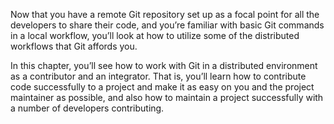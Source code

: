 Now that you have a remote Git repository set up as a focal point for all the developers to share their code, and you’re familiar with basic Git commands in a local workflow, you’ll look at how to utilize some of the distributed workflows that Git affords you.

In this chapter, you’ll see how to work with Git in a
 distributed environment as a contributor and an
 integrator. That is, you’ll learn how to contribute
 code successfully to a project and make it as easy on
  you and the project maintainer as possible, and also
   how to maintain a project successfully with a
   number of developers contributing.
